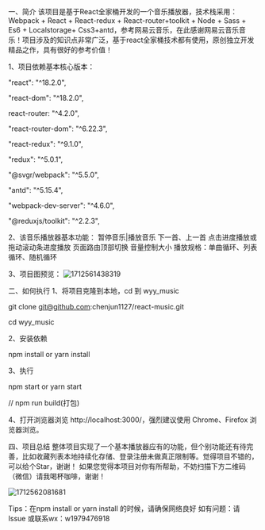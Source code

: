 一、简介
该项目是基于React全家桶开发的一个音乐播放器，技术栈采用：Webpack + React + React-redux + React-router+toolkit + Node + Sass + Es6 + Localstorage+ Css3+antd，参考网易云音乐，在此感谢网易云音乐音乐！项目涉及的知识点非常广泛，基于react全家桶技术都有使用，原创独立开发精品之作，具有很好的参考价值！



1、项目依赖基本核心版本：

"react": "^18.2.0",

"react-dom": "^18.2.0",

react-router: "^4.2.0",

"react-router-dom": "^6.22.3",

"react-redux": "^9.1.0",

"redux": "^5.0.1",

"@svgr/webpack": "^5.5.0",

"antd": "^5.15.4",

"webpack-dev-server": "^4.6.0",

"@reduxjs/toolkit": "^2.2.3",


2、该音乐播放器基本功能：
暂停音乐|播放音乐
下一首、上一首
点击进度播放或拖动滚动条进度播放
页面路由顶部切换
音量控制大小
播放规格：单曲循环、列表循环、随机循环



3、项目图预览：
![1712561438319](https://github.com/yididid/wyy_music/assets/56509940/8e315bd5-433d-4acf-bfba-6a1e03e3aee0)



二、如何执行
1、将项目克隆到本地，cd 到 wyy_music

git clone git@github.com:chenjun1127/react-music.git

cd wyy_music

2、安装依赖

npm install or yarn install

3、执行

npm start or yarn start

// npm run build(打包)

4、打开浏览器浏览 http://localhost:3000/，强烈建议使用 Chrome、Firefox 浏览器浏览。

四、项目总结
整体项目实现了一个基本播放器应有的功能，但个别功能还有待完善，比如收藏列表本地持续化存储、登录注册未做真正限制等。觉得项目不错的，可以给个Star，谢谢！ 如果您觉得本项目对你有所帮助，不妨扫描下方二维码（微信）请我喝杯咖啡，谢谢！

![1712562081681](https://github.com/yididid/wyy_music/assets/56509940/c62ef5d3-a879-436d-a308-2fbd1a63e812)


Tips：在npm install or yarn install 的时候，请确保网络良好
如有问题：请 Issue 或联系wx：w1979476918
